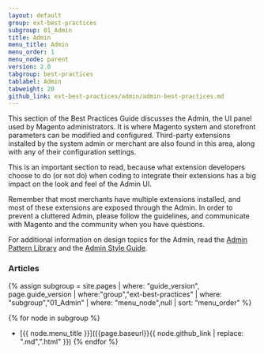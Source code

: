 ```yaml
---
layout: default
group: ext-best-practices
subgroup: 01_Admin
title: Admin
menu_title: Admin
menu_order: 1
menu_node: parent
version: 2.0
tabgroup: best-practices
tablabel: Admin
tabweight: 20
github_link: ext-best-practices/admin/admin-best-practices.md
---
```


This section of the Best Practices Guide discusses the Admin, the UI panel used by Magento administrators. It is where Magento system and storefront parameters can be modified and configured. Third-party extensions installed by the system admin or merchant are also found in this area, along with any of their configuration settings.

This is an important section to read, because what extension developers choose to do (or not do) when coding to integrate their extensions has a big impact on the look and feel of the Admin UI.

<div class="bs-callout bs-callout-info" id="info">
  <p>Remember that most merchants have multiple extensions installed, and most of these extensions are exposed through the Admin. In order to prevent a cluttered Admin, please follow the guidelines, and communicate with Magento and the community when you have questions.</p>
</div>

For additional information on design topics for the Admin, read the [Admin Pattern Library]({{page.baseurl}}pattern-library/bk-pattern.html) and the [Admin Style Guide]({{page.baseurl}}design-styleguide/bk-styleguide.html).

### Articles

{% assign subgroup = site.pages | where: "guide_version", page.guide_version | where:"group","ext-best-practices" | where: "subgroup","01_Admin" | where: "menu_node",null | sort: "menu_order" %}

{% for node in subgroup %}
*  [{{ node.menu_title }}]({{page.baseurl}}{{ node.github_link | replace: ".md",".html" }})
{% endfor %}
